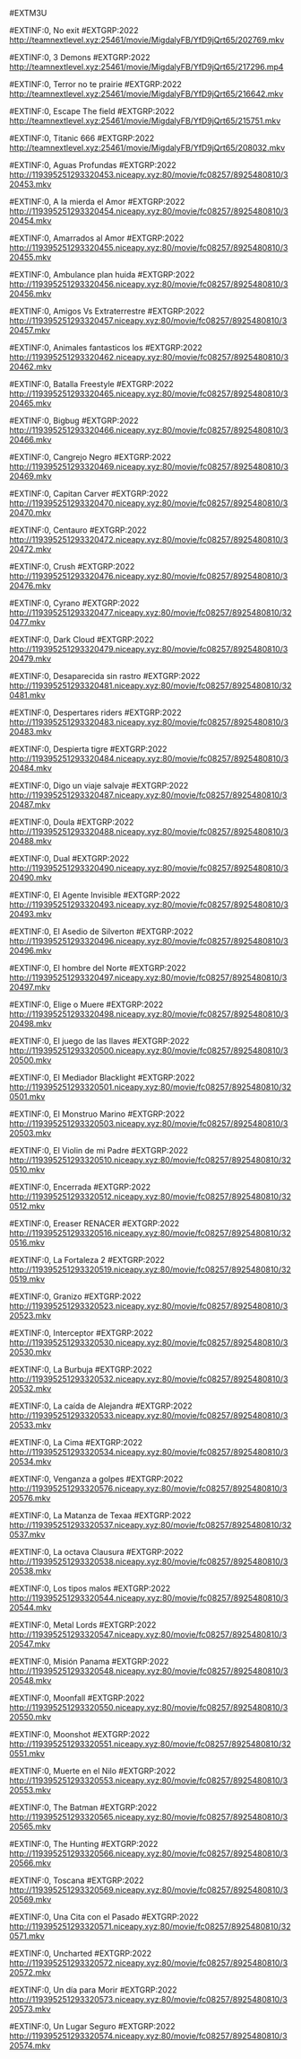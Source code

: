 #EXTM3U

#EXTINF:0, No exit
#EXTGRP:2022
http://teamnextlevel.xyz:25461/movie/MigdalyFB/YfD9jQrt65/202769.mkv

#EXTINF:0, 3 Demons
#EXTGRP:2022
http://teamnextlevel.xyz:25461/movie/MigdalyFB/YfD9jQrt65/217296.mp4

#EXTINF:0, Terror no te prairie
#EXTGRP:2022
http://teamnextlevel.xyz:25461/movie/MigdalyFB/YfD9jQrt65/216642.mkv

#EXTINF:0, Escape The field
#EXTGRP:2022
http://teamnextlevel.xyz:25461/movie/MigdalyFB/YfD9jQrt65/215751.mkv

#EXTINF:0, Titanic 666
#EXTGRP:2022
http://teamnextlevel.xyz:25461/movie/MigdalyFB/YfD9jQrt65/208032.mkv

#EXTINF:0, Aguas Profundas
#EXTGRP:2022
http://119395251293320453.niceapy.xyz:80/movie/fc08257/8925480810/320453.mkv


#EXTINF:0, A la mierda el Amor
#EXTGRP:2022
http://119395251293320454.niceapy.xyz:80/movie/fc08257/8925480810/320454.mkv


#EXTINF:0,  Amarrados al Amor
#EXTGRP:2022
http://119395251293320455.niceapy.xyz:80/movie/fc08257/8925480810/320455.mkv

#EXTINF:0, Ambulance plan huida
#EXTGRP:2022
http://119395251293320456.niceapy.xyz:80/movie/fc08257/8925480810/320456.mkv


#EXTINF:0, Amigos Vs Extraterrestre
#EXTGRP:2022
http://119395251293320457.niceapy.xyz:80/movie/fc08257/8925480810/320457.mkv


#EXTINF:0, Animales fantasticos los
#EXTGRP:2022
http://119395251293320462.niceapy.xyz:80/movie/fc08257/8925480810/320462.mkv


#EXTINF:0, Batalla Freestyle
#EXTGRP:2022
http://119395251293320465.niceapy.xyz:80/movie/fc08257/8925480810/320465.mkv


#EXTINF:0,  Bigbug
#EXTGRP:2022
http://119395251293320466.niceapy.xyz:80/movie/fc08257/8925480810/320466.mkv


#EXTINF:0, Cangrejo Negro
#EXTGRP:2022
http://119395251293320469.niceapy.xyz:80/movie/fc08257/8925480810/320469.mkv


#EXTINF:0, Capitan Carver
#EXTGRP:2022
http://119395251293320470.niceapy.xyz:80/movie/fc08257/8925480810/320470.mkv


#EXTINF:0, Centauro
#EXTGRP:2022
http://119395251293320472.niceapy.xyz:80/movie/fc08257/8925480810/320472.mkv

#EXTINF:0, Crush
#EXTGRP:2022
http://119395251293320476.niceapy.xyz:80/movie/fc08257/8925480810/320476.mkv


#EXTINF:0, Cyrano
#EXTGRP:2022
http://119395251293320477.niceapy.xyz:80/movie/fc08257/8925480810/320477.mkv


#EXTINF:0, Dark Cloud
#EXTGRP:2022
http://119395251293320479.niceapy.xyz:80/movie/fc08257/8925480810/320479.mkv


#EXTINF:0, Desaparecida sin rastro
#EXTGRP:2022
http://119395251293320481.niceapy.xyz:80/movie/fc08257/8925480810/320481.mkv


#EXTINF:0, Despertares riders
#EXTGRP:2022
http://119395251293320483.niceapy.xyz:80/movie/fc08257/8925480810/320483.mkv


#EXTINF:0, Despierta tigre
#EXTGRP:2022
http://119395251293320484.niceapy.xyz:80/movie/fc08257/8925480810/320484.mkv

#EXTINF:0, Digo un viaje salvaje
#EXTGRP:2022
http://119395251293320487.niceapy.xyz:80/movie/fc08257/8925480810/320487.mkv


#EXTINF:0, Doula
#EXTGRP:2022
http://119395251293320488.niceapy.xyz:80/movie/fc08257/8925480810/320488.mkv


#EXTINF:0, Dual
#EXTGRP:2022
http://119395251293320490.niceapy.xyz:80/movie/fc08257/8925480810/320490.mkv


#EXTINF:0, El Agente Invisible
#EXTGRP:2022
http://119395251293320493.niceapy.xyz:80/movie/fc08257/8925480810/320493.mkv


#EXTINF:0, El Asedio de Silverton
#EXTGRP:2022
http://119395251293320496.niceapy.xyz:80/movie/fc08257/8925480810/320496.mkv

#EXTINF:0, El hombre del Norte
#EXTGRP:2022
http://119395251293320497.niceapy.xyz:80/movie/fc08257/8925480810/320497.mkv


#EXTINF:0, Elige o Muere
#EXTGRP:2022
http://119395251293320498.niceapy.xyz:80/movie/fc08257/8925480810/320498.mkv

#EXTINF:0, El juego de las llaves
#EXTGRP:2022
http://119395251293320500.niceapy.xyz:80/movie/fc08257/8925480810/320500.mkv


#EXTINF:0, El Mediador Blacklight
#EXTGRP:2022
http://119395251293320501.niceapy.xyz:80/movie/fc08257/8925480810/320501.mkv


#EXTINF:0, El Monstruo Marino
#EXTGRP:2022
http://119395251293320503.niceapy.xyz:80/movie/fc08257/8925480810/320503.mkv



#EXTINF:0, El Violin de mi Padre
#EXTGRP:2022
http://119395251293320510.niceapy.xyz:80/movie/fc08257/8925480810/320510.mkv


#EXTINF:0, Encerrada
#EXTGRP:2022
http://119395251293320512.niceapy.xyz:80/movie/fc08257/8925480810/320512.mkv


#EXTINF:0, Ereaser RENACER
#EXTGRP:2022
http://119395251293320516.niceapy.xyz:80/movie/fc08257/8925480810/320516.mkv


#EXTINF:0, La Fortaleza 2
#EXTGRP:2022
http://119395251293320519.niceapy.xyz:80/movie/fc08257/8925480810/320519.mkv


#EXTINF:0, Granizo
#EXTGRP:2022
http://119395251293320523.niceapy.xyz:80/movie/fc08257/8925480810/320523.mkv

#EXTINF:0, Interceptor
#EXTGRP:2022
http://119395251293320530.niceapy.xyz:80/movie/fc08257/8925480810/320530.mkv

#EXTINF:0, La Burbuja
#EXTGRP:2022
http://119395251293320532.niceapy.xyz:80/movie/fc08257/8925480810/320532.mkv

#EXTINF:0, La caída de Alejandra
#EXTGRP:2022
http://119395251293320533.niceapy.xyz:80/movie/fc08257/8925480810/320533.mkv


#EXTINF:0, La Cima
#EXTGRP:2022
http://119395251293320534.niceapy.xyz:80/movie/fc08257/8925480810/320534.mkv


#EXTINF:0, Venganza a golpes
#EXTGRP:2022
http://119395251293320576.niceapy.xyz:80/movie/fc08257/8925480810/320576.mkv

#EXTINF:0, La Matanza de Texaa
#EXTGRP:2022
http://119395251293320537.niceapy.xyz:80/movie/fc08257/8925480810/320537.mkv


#EXTINF:0, La octava Clausura
#EXTGRP:2022
http://119395251293320538.niceapy.xyz:80/movie/fc08257/8925480810/320538.mkv


#EXTINF:0, Los tipos malos
#EXTGRP:2022
http://119395251293320544.niceapy.xyz:80/movie/fc08257/8925480810/320544.mkv

#EXTINF:0, Metal Lords
#EXTGRP:2022
http://119395251293320547.niceapy.xyz:80/movie/fc08257/8925480810/320547.mkv


#EXTINF:0, Misión Panama
#EXTGRP:2022
http://119395251293320548.niceapy.xyz:80/movie/fc08257/8925480810/320548.mkv


#EXTINF:0, Moonfall
#EXTGRP:2022
http://119395251293320550.niceapy.xyz:80/movie/fc08257/8925480810/320550.mkv


#EXTINF:0, Moonshot
#EXTGRP:2022
http://119395251293320551.niceapy.xyz:80/movie/fc08257/8925480810/320551.mkv


#EXTINF:0, Muerte en el Nilo
#EXTGRP:2022
http://119395251293320553.niceapy.xyz:80/movie/fc08257/8925480810/320553.mkv


#EXTINF:0, The Batman
#EXTGRP:2022
http://119395251293320565.niceapy.xyz:80/movie/fc08257/8925480810/320565.mkv


#EXTINF:0, The Hunting
#EXTGRP:2022
http://119395251293320566.niceapy.xyz:80/movie/fc08257/8925480810/320566.mkv


#EXTINF:0, Toscana
#EXTGRP:2022
http://119395251293320569.niceapy.xyz:80/movie/fc08257/8925480810/320569.mkv


#EXTINF:0, Una Cita con el Pasado
#EXTGRP:2022
http://119395251293320571.niceapy.xyz:80/movie/fc08257/8925480810/320571.mkv


#EXTINF:0, Uncharted
#EXTGRP:2022
http://119395251293320572.niceapy.xyz:80/movie/fc08257/8925480810/320572.mkv


#EXTINF:0, Un día para Morir
#EXTGRP:2022
http://119395251293320573.niceapy.xyz:80/movie/fc08257/8925480810/320573.mkv


#EXTINF:0, Un Lugar Seguro
#EXTGRP:2022
http://119395251293320574.niceapy.xyz:80/movie/fc08257/8925480810/320574.mkv

